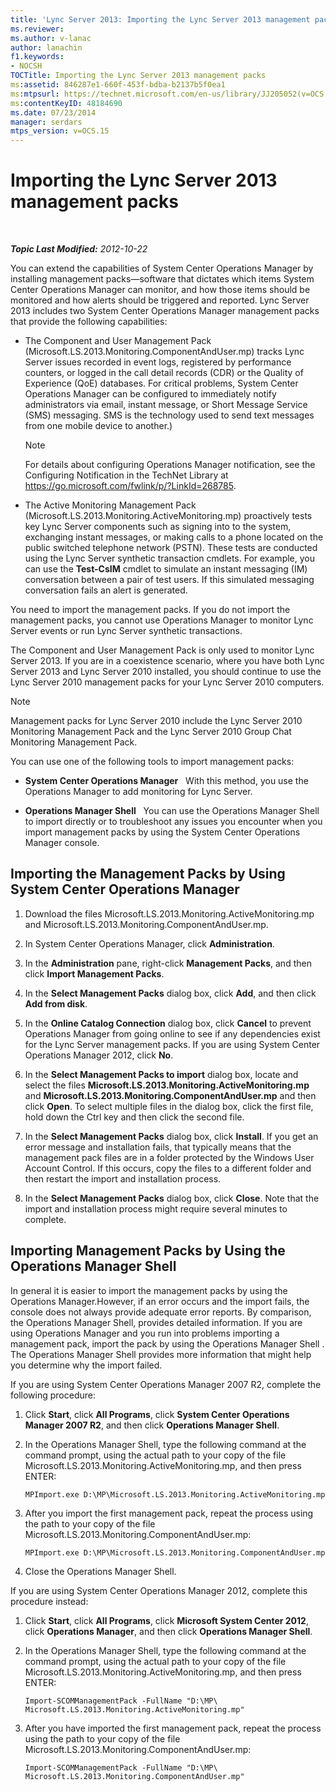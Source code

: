 ```yaml
---
title: 'Lync Server 2013: Importing the Lync Server 2013 management packs'
ms.reviewer: 
ms.author: v-lanac
author: lanachin
f1.keywords:
- NOCSH
TOCTitle: Importing the Lync Server 2013 management packs
ms:assetid: 846287e1-660f-453f-bdba-b2137b5f0ea1
ms:mtpsurl: https://technet.microsoft.com/en-us/library/JJ205052(v=OCS.15)
ms:contentKeyID: 48184690
ms.date: 07/23/2014
manager: serdars
mtps_version: v=OCS.15
---
```


<div data-xmlns="http://www.w3.org/1999/xhtml">

<div class="topic" data-xmlns="http://www.w3.org/1999/xhtml" data-msxsl="urn:schemas-microsoft-com:xslt" data-cs="http://msdn.microsoft.com/">

<div data-asp="https://msdn2.microsoft.com/asp">

# Importing the Lync Server 2013 management packs

</div>

<div id="mainSection">

<div id="mainBody">

<span> </span>

_**Topic Last Modified:** 2012-10-22_

You can extend the capabilities of System Center Operations Manager by installing management packs—software that dictates which items System Center Operations Manager can monitor, and how those items should be monitored and how alerts should be triggered and reported. Lync Server 2013 includes two System Center Operations Manager management packs that provide the following capabilities:

  - The Component and User Management Pack (Microsoft.LS.2013.Monitoring.ComponentAndUser.mp) tracks Lync Server issues recorded in event logs, registered by performance counters, or logged in the call detail records (CDR) or the Quality of Experience (QoE) databases. For critical problems, System Center Operations Manager can be configured to immediately notify administrators via email, instant message, or Short Message Service (SMS) messaging. SMS is the technology used to send text messages from one mobile device to another.)
    
    <div>
    

    > [!NOTE]  
    > For details about configuring Operations Manager notification, see the Configuring Notification in the TechNet Library at <A href="https://go.microsoft.com/fwlink/p/?linkid=268785">https://go.microsoft.com/fwlink/p/?LinkId=268785</A>.

    
    </div>

  - The Active Monitoring Management Pack (Microsoft.LS.2013.Monitoring.ActiveMonitoring.mp) proactively tests key Lync Server components such as signing into to the system, exchanging instant messages, or making calls to a phone located on the public switched telephone network (PSTN). These tests are conducted using the Lync Server synthetic transaction cmdlets. For example, you can use the **Test-CsIM** cmdlet to simulate an instant messaging (IM) conversation between a pair of test users. If this simulated messaging conversation fails an alert is generated.

You need to import the management packs. If you do not import the management packs, you cannot use Operations Manager to monitor Lync Server events or run Lync Server synthetic transactions.

The Component and User Management Pack is only used to monitor Lync Server 2013. If you are in a coexistence scenario, where you have both Lync Server 2013 and Lync Server 2010 installed, you should continue to use the Lync Server 2010 management packs for your Lync Server 2010 computers.

<div>


> [!NOTE]  
> Management packs for Lync Server 2010 include the Lync Server 2010 Monitoring Management Pack and the Lync Server 2010 Group Chat Monitoring Management Pack.



</div>

You can use one of the following tools to import management packs:

  - **System Center Operations Manager**   With this method, you use the Operations Manager to add monitoring for Lync Server.

  - **Operations Manager Shell**   You can use the Operations Manager Shell to import directly or to troubleshoot any issues you encounter when you import management packs by using the System Center Operations Manager console.

<div>

## Importing the Management Packs by Using System Center Operations Manager

1.  Download the files Microsoft.LS.2013.Monitoring.ActiveMonitoring.mp and Microsoft.LS.2013.Monitoring.ComponentAndUser.mp.

2.  In System Center Operations Manager, click **Administration**.

3.  In the **Administration** pane, right-click **Management Packs**, and then click **Import Management Packs**.

4.  In the **Select Management Packs** dialog box, click **Add**, and then click **Add from disk**.

5.  In the **Online Catalog Connection** dialog box, click **Cancel** to prevent Operations Manager from going online to see if any dependencies exist for the Lync Server management packs. If you are using System Center Operations Manager 2012, click **No**.

6.  In the **Select Management Packs to import** dialog box, locate and select the files **Microsoft.LS.2013.Monitoring.ActiveMonitoring.mp** and **Microsoft.LS.2013.Monitoring.ComponentAndUser.mp** and then click **Open**. To select multiple files in the dialog box, click the first file, hold down the Ctrl key and then click the second file.

7.  In the **Select Management Packs** dialog box, click **Install**. If you get an error message and installation fails, that typically means that the management pack files are in a folder protected by the Windows User Account Control. If this occurs, copy the files to a different folder and then restart the import and installation process.

8.  In the **Select Management Packs** dialog box, click **Close**. Note that the import and installation process might require several minutes to complete.

</div>

<div>

## Importing Management Packs by Using the Operations Manager Shell

In general it is easier to import the management packs by using the Operations Manager.However, if an error occurs and the import fails, the console does not always provide adequate error reports. By comparison, the Operations Manager Shell, provides detailed information. If you are using Operations Manager and you run into problems importing a management pack, import the pack by using the Operations Manager Shell . The Operations Manager Shell provides more information that might help you determine why the import failed.

If you are using System Center Operations Manager 2007 R2, complete the following procedure:

1.  Click **Start**, click **All Programs**, click **System Center Operations Manager 2007 R2**, and then click **Operations Manager Shell**.

2.  In the Operations Manager Shell, type the following command at the command prompt, using the actual path to your copy of the file Microsoft.LS.2013.Monitoring.ActiveMonitoring.mp, and then press ENTER:
    
        MPImport.exe D:\MP\Microsoft.LS.2013.Monitoring.ActiveMonitoring.mp

3.  After you import the first management pack, repeat the process using the path to your copy of the file Microsoft.LS.2013.Monitoring.ComponentAndUser.mp:
    
        MPImport.exe D:\MP\Microsoft.LS.2013.Monitoring.ComponentAndUser.mp

4.  Close the Operations Manager Shell.

If you are using System Center Operations Manager 2012, complete this procedure instead:

1.  Click **Start**, click **All Programs**, click **Microsoft System Center 2012**, click **Operations Manager**, and then click **Operations Manager Shell**.

2.  In the Operations Manager Shell, type the following command at the command prompt, using the actual path to your copy of the file Microsoft.LS.2013.Monitoring.ActiveMonitoring.mp, and then press ENTER:
    
        Import-SCOMManagementPack -FullName "D:\MP\ Microsoft.LS.2013.Monitoring.ActiveMonitoring.mp"

3.  After you have imported the first management pack, repeat the process using the path to your copy of the file Microsoft.LS.2013.Monitoring.ComponentAndUser.mp:
    
        Import-SCOMManagementPack -FullName "D:\MP\ Microsoft.LS.2013.Monitoring.ComponentAndUser.mp"

</div>

</div>

<span> </span>

</div>

</div>

</div>

